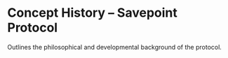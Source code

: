 # Concept History – Savepoint Protocol

Outlines the philosophical and developmental background of the protocol.
